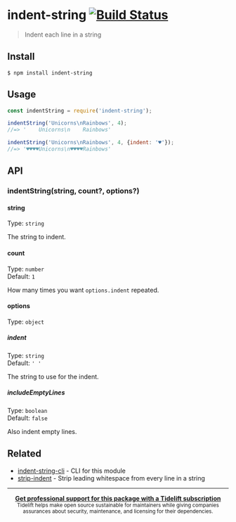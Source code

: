 # indent-string [![Build Status](https://travis-ci.org/sindresorhus/indent-string.svg?branch=master)](https://travis-ci.org/sindresorhus/indent-string)

> Indent each line in a string


## Install

```
$ npm install indent-string
```


## Usage

```js
const indentString = require('indent-string');

indentString('Unicorns\nRainbows', 4);
//=> '    Unicorns\n    Rainbows'

indentString('Unicorns\nRainbows', 4, {indent: '♥'});
//=> '♥♥♥♥Unicorns\n♥♥♥♥Rainbows'
```


## API

### indentString(string, count?, options?)

#### string

Type: `string`

The string to indent.

#### count

Type: `number`<br>
Default: `1`

How many times you want `options.indent` repeated.

#### options

Type: `object`

##### indent

Type: `string`<br>
Default: `' '`

The string to use for the indent.

##### includeEmptyLines

Type: `boolean`<br>
Default: `false`

Also indent empty lines.


## Related

- [indent-string-cli](https://github.com/sindresorhus/indent-string-cli) - CLI for this module
- [strip-indent](https://github.com/sindresorhus/strip-indent) - Strip leading whitespace from every line in a string


---

<div align="center">
	<b>
		<a href="https://tidelift.com/subscription/pkg/npm-indent-string?utm_source=npm-indent-string&utm_medium=referral&utm_campaign=readme">Get professional support for this package with a Tidelift subscription</a>
	</b>
	<br>
	<sub>
		Tidelift helps make open source sustainable for maintainers while giving companies<br>assurances about security, maintenance, and licensing for their dependencies.
	</sub>
</div>
